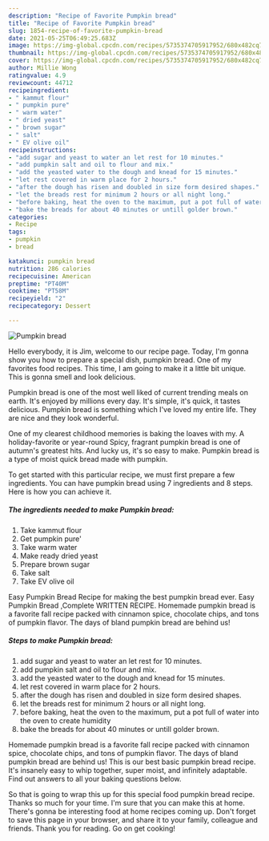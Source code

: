 ```yaml
---
description: "Recipe of Favorite Pumpkin bread"
title: "Recipe of Favorite Pumpkin bread"
slug: 1854-recipe-of-favorite-pumpkin-bread
date: 2021-05-25T06:49:25.683Z
image: https://img-global.cpcdn.com/recipes/5735374705917952/680x482cq70/pumpkin-bread-recipe-main-photo.jpg
thumbnail: https://img-global.cpcdn.com/recipes/5735374705917952/680x482cq70/pumpkin-bread-recipe-main-photo.jpg
cover: https://img-global.cpcdn.com/recipes/5735374705917952/680x482cq70/pumpkin-bread-recipe-main-photo.jpg
author: Millie Wong
ratingvalue: 4.9
reviewcount: 44712
recipeingredient:
- " kammut flour"
- " pumpkin pure"
- " warm water"
- " dried yeast"
- " brown sugar"
- " salt"
- " EV olive oil"
recipeinstructions:
- "add sugar and yeast to water an let rest for 10 minutes."
- "add pumpkin salt and oil to flour and mix."
- "add the yeasted water to the dough and knead for 15 minutes."
- "let rest covered in warm place for 2 hours."
- "after the dough has risen and doubled in size form desired shapes."
- "let the breads rest for minimum 2 hours or all night long."
- "before baking, heat the oven to the maximum, put a pot full of water into the oven to create humidity"
- "bake the breads for about 40 minutes or untill golder brown."
categories:
- Recipe
tags:
- pumpkin
- bread

katakunci: pumpkin bread 
nutrition: 286 calories
recipecuisine: American
preptime: "PT40M"
cooktime: "PT58M"
recipeyield: "2"
recipecategory: Dessert

---
```



![Pumpkin bread](https://img-global.cpcdn.com/recipes/5735374705917952/680x482cq70/pumpkin-bread-recipe-main-photo.jpg)

Hello everybody, it is Jim, welcome to our recipe page. Today, I'm gonna show you how to prepare a special dish, pumpkin bread. One of my favorites food recipes. This time, I am going to make it a little bit unique. This is gonna smell and look delicious.

Pumpkin bread is one of the most well liked of current trending meals on earth. It's enjoyed by millions every day. It's simple, it's quick, it tastes delicious. Pumpkin bread is something which I've loved my entire life. They are nice and they look wonderful.

One of my clearest childhood memories is baking the loaves with my. A holiday-favorite or year-round Spicy, fragrant pumpkin bread is one of autumn&#39;s greatest hits. And lucky us, it&#39;s so easy to make. Pumpkin bread is a type of moist quick bread made with pumpkin.


To get started with this particular recipe, we must first prepare a few ingredients. You can have pumpkin bread using 7 ingredients and 8 steps. Here is how you can achieve it.

<!--inarticleads1-->

##### The ingredients needed to make Pumpkin bread:

1. Take  kammut flour
1. Get  pumpkin pure&#39;
1. Take  warm water
1. Make ready  dried yeast
1. Prepare  brown sugar
1. Take  salt
1. Take  EV olive oil


Easy Pumpkin Bread Recipe for making the best pumpkin bread ever. Easy Pumpkin Bread ,Complete WRITTEN RECIPE. Homemade pumpkin bread is a favorite fall recipe packed with cinnamon spice, chocolate chips, and tons of pumpkin flavor. The days of bland pumpkin bread are behind us! 

<!--inarticleads2-->

##### Steps to make Pumpkin bread:

1. add sugar and yeast to water an let rest for 10 minutes.
1. add pumpkin salt and oil to flour and mix.
1. add the yeasted water to the dough and knead for 15 minutes.
1. let rest covered in warm place for 2 hours.
1. after the dough has risen and doubled in size form desired shapes.
1. let the breads rest for minimum 2 hours or all night long.
1. before baking, heat the oven to the maximum, put a pot full of water into the oven to create humidity
1. bake the breads for about 40 minutes or untill golder brown.


Homemade pumpkin bread is a favorite fall recipe packed with cinnamon spice, chocolate chips, and tons of pumpkin flavor. The days of bland pumpkin bread are behind us! This is our best basic pumpkin bread recipe. It&#39;s insanely easy to whip together, super moist, and infinitely adaptable. Find out answers to all your baking questions below. 

So that is going to wrap this up for this special food pumpkin bread recipe. Thanks so much for your time. I'm sure that you can make this at home. There's gonna be interesting food at home recipes coming up. Don't forget to save this page in your browser, and share it to your family, colleague and friends. Thank you for reading. Go on get cooking!
